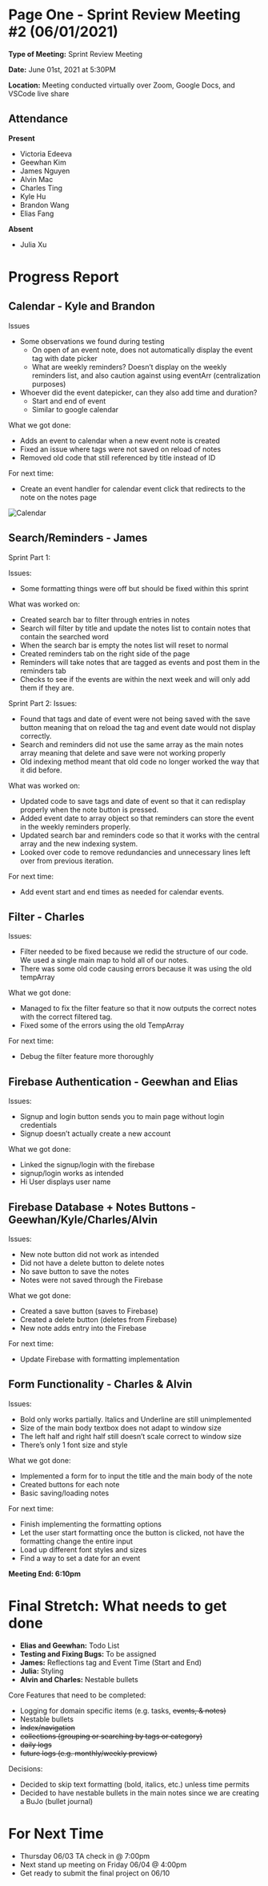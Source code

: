 # Page One - Sprint Review Meeting #2 (06/01/2021)

**Type of Meeting:** Sprint Review Meeting

**Date:** June 01st, 2021 at 5:30PM

**Location:** Meeting conducted virtually over Zoom, Google Docs, and VSCode live share

## Attendance

**Present**
- Victoria Edeeva
- Geewhan Kim
- James Nguyen
- Alvin Mac
- Charles Ting
- Kyle Hu
- Brandon Wang
- Elias Fang

**Absent**
- Julia Xu

# Progress Report

## Calendar - Kyle and Brandon

Issues
- Some observations we found during testing
  - On open of an event note, does not automatically display the event tag with date picker
  - What are weekly reminders? Doesn’t display on the weekly reminders list, and also caution against using eventArr (centralization purposes)
- Whoever did the event datepicker, can they also add time and duration?
  - Start and end of event
  - Similar to google calendar

What we got done:
- Adds an event to calendar when a new event note is created
- Fixed an issue where tags were not saved on reload of notes
- Removed old code that still referenced by title instead of ID

For next time:
- Create an event handler for calendar event click that redirects to the note on the notes page

![Calendar](./references/calendar-screenshot.png)

## Search/Reminders - James

Sprint Part 1:

Issues:
- Some formatting things were off but should be fixed within this sprint

What was worked on:
- Created search bar to filter through entries in notes
- Search will filter by title and update the notes list to contain notes that contain the searched word
- When the search bar is empty the notes list will reset to normal
- Created reminders tab on the right side of the page
- Reminders will take notes that are tagged as events and post them in the reminders tab
- Checks to see if the events are within the next week and will only add them if they are.

Sprint Part 2:
Issues:
- Found that tags and date of event were not being saved with the save button meaning that on reload the tag and event date would not display correctly.
- Search and reminders did not use the same array as the main notes array meaning that delete and save were not working properly
- Old indexing method meant that old code no longer worked the way that it did before.

What was worked on:
- Updated code to save tags and date of event so that it can redisplay properly when the note button is pressed.
- Added event date to array object so that reminders can store the event in the weekly reminders properly.
- Updated search bar and reminders code so that it works with the central array and the new indexing system.
- Looked over code to remove redundancies and unnecessary lines left over from previous iteration.

For next time: 
- Add event start and end times as needed for calendar events.

## Filter - Charles

Issues: 
- Filter needed to be fixed because we redid the structure of our code. We used a single main map to hold all of our notes.
- There was some old code causing errors because it was using the old tempArray

What we got done:
- Managed to fix the filter feature so that it now outputs the correct notes with the correct filtered tag.
- Fixed some of the errors using the old TempArray

For next time:
- Debug the filter feature more thoroughly

## Firebase Authentication - Geewhan and Elias

Issues:
- Signup and login button sends you to main page without login credentials
- Signup doesn’t actually create a new account

What we got done:
- Linked the signup/login with the firebase
- signup/login works as intended
- Hi User displays user name


## Firebase Database + Notes Buttons - Geewhan/Kyle/Charles/Alvin

Issues:
- New note button did not work as intended
- Did not have a delete button to delete notes
- No save button to save the notes
- Notes were not saved through the Firebase

What we got done:
- Created a save button (saves to Firebase)
- Created a delete button (deletes from Firebase)
- New note adds entry into the Firebase

For next time:
- Update Firebase with formatting implementation 

## Form Functionality - Charles & Alvin

Issues: 
- Bold only works partially. Italics and Underline are still unimplemented
- Size of the main body textbox does not adapt to window size
- The left half and right half still doesn’t scale correct to window size
- There’s only 1 font size and style

What we got done:
- Implemented a form for to input the title and the main body of the note
- Created buttons for each note
- Basic saving/loading notes

For next time:
- Finish implementing the formatting options
- Let the user start formatting once the button is clicked, not have the formatting change the entire input
- Load up different font styles and sizes
- Find a way to set a date for an event

**Meeting End: 6:10pm**

# Final Stretch: What needs to get done


- **Elias and Geewhan:** Todo List
- **Testing and Fixing Bugs:** To be assigned
- **James:** Reflections tag and Event Time (Start and End)
- **Julia:** Styling
- **Alvin and Charles:** Nestable bullets

Core Features that need to be completed:
- Logging for domain specific items (e.g. tasks, ~~events, & notes)~~
- Nestable bullets
- ~~Index/navigation~~
- ~~collections (grouping or searching by tags or category)~~
- ~~daily logs~~
- ~~future logs (e.g. monthly/weekly preview)~~

Decisions:
- Decided to skip text formatting (bold, italics, etc.) unless time permits
- Decided to have nestable bullets in the main notes since we are creating a BuJo (bullet journal)


# For Next Time

- Thursday 06/03 TA check in @ 7:00pm
- Next stand up meeting on Friday 06/04 @ 4:00pm
- Get ready to submit the final project on 06/10







